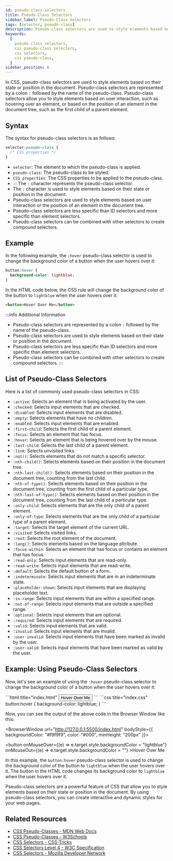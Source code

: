 ```yaml
---
id: pseudo-class-selectors
title: Pseudo-Class Selectors
sidebar_label: Pseudo-Class Selectors
tags: [selector, pseudo-class]
description: Pseudo-class selectors are used to style elements based on their state or position in the document.
keywords:
  [
    pseudo-class selectors,
    css pseudo-class selectors,
    css selectors,
    css pseudo-class,
  ]
sidebar_position: 6
---
```


In CSS, pseudo-class selectors are used to style elements based on their state or position in the document. Pseudo-class selectors are represented by a colon `:` followed by the name of the pseudo-class. Pseudo-class selectors allow you to style elements based on user interaction, such as hovering over an element, or based on the position of an element in the document tree, such as the first child of a parent element.

<AdsComponent />

## Syntax

The syntax for pseudo-class selectors is as follows:

```css title="index.css"
selector:pseudo-class {
  /* CSS properties */
}
```

- `selector`: The element to which the pseudo-class is applied.
- `pseudo-class`: The pseudo-class to be styled.
- `CSS properties`: The CSS properties to be applied to the pseudo-class.
- `:`: The `:` character represents the pseudo-class selector.
- The `:` character is used to style elements based on their state or position in the document.
- Pseudo-class selectors are used to style elements based on user interaction or the position of an element in the document tree.
- Pseudo-class selectors are less specific than ID selectors and more specific than element selectors.
- Pseudo-class selectors can be combined with other selectors to create compound selectors.

## Example

In the following example, the `:hover` pseudo-class selector is used to change the background color of a button when the user hovers over it:

```css title="index.css"
button:hover {
  background-color: lightblue;
}
```

In the HTML code below, the CSS rule will change the background color of the button to `lightblue` when the user hovers over it:

```html title="index.html"
<button>Hover Over Me</button>
```

:::info Additional Information
- Pseudo-class selectors are represented by a colon `:` followed by the name of the pseudo-class.
- Pseudo-class selectors are used to style elements based on their state or position in the document.
- Pseudo-class selectors are less specific than ID selectors and more specific than element selectors.
- Pseudo-class selectors can be combined with other selectors to create compound selectors.
:::

<AdsComponent />

## List of Pseudo-Class Selectors

Here is a list of commonly used pseudo-class selectors in CSS:

- `:active`: Selects an element that is being activated by the user.
- `:checked`: Selects input elements that are checked.
- `:disabled`: Selects input elements that are disabled.
- `:empty`: Selects elements that have no children.
- `:enabled`: Selects input elements that are enabled.
- `:first-child`: Selects the first child of a parent element.
- `:focus`: Selects an element that has focus.
- `:hover`: Selects an element that is being hovered over by the mouse.
- `:last-child`: Selects the last child of a parent element.
- `:link`: Selects unvisited links.
- `:not()`: Selects elements that do not match a specific selector.
- `:nth-child()`: Selects elements based on their position in the document tree.
- `:nth-last-child()`: Selects elements based on their position in the document tree, counting from the last child.
- `:nth-of-type()`: Selects elements based on their position in the document tree, counting from the first child of a particular type.
- `:nth-last-of-type()`: Selects elements based on their position in the document tree, counting from the last child of a particular type.
- `:only-child`: Selects elements that are the only child of a parent element.
- `:only-of-type`: Selects elements that are the only child of a particular type of a parent element.
- `:target`: Selects the target element of the current URL.
- `:visited`: Selects visited links.
- `:root`: Selects the root element of the document.
- `:lang()`: Selects elements based on the language attribute.
- `:focus-within`: Selects an element that has focus or contains an element that has focus.
- `:read-only`: Selects input elements that are read-only.
- `:read-write`: Selects input elements that are read-write.
- `:default`: Selects the default button of a form.
- `:indeterminate`: Selects input elements that are in an indeterminate state.
- `:placeholder-shown`: Selects input elements that are displaying placeholder text.
- `:in-range`: Selects input elements that are within a specified range.
- `:out-of-range`: Selects input elements that are outside a specified range.
- `:optional`: Selects input elements that are optional.
- `:required`: Selects input elements that are required.
- `:valid`: Selects input elements that are valid.
- `:invalid`: Selects input elements that are invalid.
- `:user-invalid`: Selects input elements that have been marked as invalid by the user.
- `:user-valid`: Selects input elements that have been marked as valid by the user.

## Example: Using Pseudo-Class Selectors

Now, let's see an example of using the `:hover` pseudo-class selector to change the background color of a button when the user hovers over it:

<Tabs>
 <TabItem value="HTML" label="index.html">
```html title="index.html"
<!DOCTYPE html>
<html lang="en">
<head>
  <link rel="stylesheet" href="index.css">
</head>
<body>
  <button>Hover Over Me</button>
</body>
</html>
```
 </TabItem>
 <TabItem value="CSS" label="index.css">
```css title="index.css"
button:hover {
  background-color: lightblue;
}
```
 </TabItem>
</Tabs>

Now, you can see the output of the above code in the Browser Window like this:

<!-- <iframe src="https://carbon.now.sh/embed?bg=rgba%28255%2C255%2C255%2C1%29&t=seti&wt=none&l=css&ds=true&dsyoff=20px&dsblur=68px&wc=true&wa=true&pv=56px&ph=56px&ln=false&fl=1&fm=Hack&fs=14px&lh=152%25&si=false&es=2x&wm=false&code=button%253Ahover%2520%257B%250A%2520%2520background-color%253A%2520lightblue%253B%250A%257D" style={{transform: "scale(0.9)", width: "100%", height: "250px", border: "0", borderRadius: "4px", overflow:"hidden"}} title="Pseudo-Class Selectors"></iframe> -->

<BrowserWindow url="http://127.0.0.1:5500/index.html" bodyStyle={{ backgroundColor: "#f9f9f9", color: "#000", minHeight: "200px" }}>
    <div>
      <button onMouseOver={(e) => e.target.style.backgroundColor = "lightblue"} onMouseOut={(e) => e.target.style.backgroundColor = ""}
      >Hover Over Me</button>
    </div>
</BrowserWindow>

In this example, the `button:hover` pseudo-class selector is used to change the background color of the button to `lightblue` when the user hovers over it. The button in the HTML code changes its background color to `lightblue` when the user hovers over it.

Pseudo-class selectors are a powerful feature of CSS that allow you to style elements based on their state or position in the document. By using pseudo-class selectors, you can create interactive and dynamic styles for your web pages.

## Related Resources

- [CSS Pseudo-Classes - MDN Web Docs](https://developer.mozilla.org/en-US/docs/Web/CSS/Pseudo-classes)
- [CSS Pseudo-Classes - W3Schools](https://www.w3schools.com/css/css_pseudo_classes.asp)
- [CSS Selectors - CSS-Tricks](https://css-tricks.com/almanac/selectors/)
- [CSS Selectors Level 4 - W3C Specification](https://www.w3.org/TR/selectors-4/)
- [CSS Selectors - Mozilla Developer Network](https://developer.mozilla.org/en-US/docs/Web/CSS/CSS_Selectors)